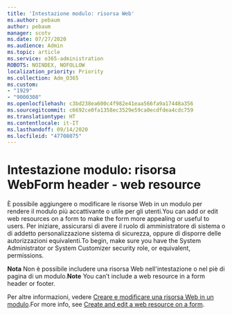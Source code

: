 ```yaml
---
title: 'Intestazione modulo: risorsa Web'
ms.author: pebaum
author: pebaum
manager: scotv
ms.date: 07/27/2020
ms.audience: Admin
ms.topic: article
ms.service: o365-administration
ROBOTS: NOINDEX, NOFOLLOW
localization_priority: Priority
ms.collection: Adm_O365
ms.custom:
- "1929"
- "9000308"
ms.openlocfilehash: c3bd238ea600c4f982e41eaa566fa9a17448a356
ms.sourcegitcommit: c6692ce0fa1358ec3529e59ca0ecdfdea4cdc759
ms.translationtype: HT
ms.contentlocale: it-IT
ms.lasthandoff: 09/14/2020
ms.locfileid: "47708075"
---
```

# <a name="form-header---web-resource"></a><span data-ttu-id="d88f8-102">Intestazione modulo: risorsa Web</span><span class="sxs-lookup"><span data-stu-id="d88f8-102">Form header - web resource</span></span>

<span data-ttu-id="d88f8-103">È possibile aggiungere o modificare le risorse Web in un modulo per rendere il modulo più accattivante o utile per gli utenti.</span><span class="sxs-lookup"><span data-stu-id="d88f8-103">You can add or edit web resources on a form to make the form more appealing or useful to users.</span></span> <span data-ttu-id="d88f8-104">Per iniziare, assicurarsi di avere il ruolo di amministratore di sistema o di addetto personalizzazione sistema di sicurezza, oppure di disporre delle autorizzazioni equivalenti.</span><span class="sxs-lookup"><span data-stu-id="d88f8-104">To begin, make sure you have the System Administrator or System Customizer security role, or equivalent, permissions.</span></span>  

<span data-ttu-id="d88f8-105">**Nota** Non è possibile includere una risorsa Web nell'intestazione o nel piè di pagina di un modulo.</span><span class="sxs-lookup"><span data-stu-id="d88f8-105">**Note** You can’t include a web resource in a form header or footer.</span></span>

<span data-ttu-id="d88f8-106">Per altre informazioni, vedere [Creare e modificare una risorsa Web in un modulo](https://docs.microsoft.com/dynamics365/customer-engagement/customize/create-edit-web-resources#create-and-edit-a-web-resource-on-a-form).</span><span class="sxs-lookup"><span data-stu-id="d88f8-106">For more info, see [Create and edit a web resource on a form](https://docs.microsoft.com/dynamics365/customer-engagement/customize/create-edit-web-resources#create-and-edit-a-web-resource-on-a-form).</span></span>